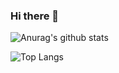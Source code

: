### Hi there 👋

![Anurag's github stats](https://github-readme-stats.vercel.app/api?username=Sunshine-ki&show_icons=true&theme=react)

![Top Langs](https://github-readme-stats.vercel.app/api/top-langs/?username=Sunshine-ki&langs_count=4&layout=compact)
